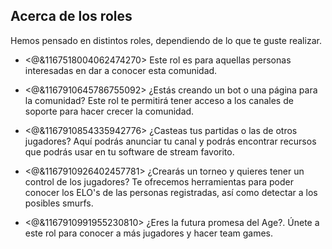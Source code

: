 ## Acerca de los roles

Hemos pensado en distintos roles, dependiendo de lo que te guste realizar.

- <@&1167518004062474270> Este rol es para aquellas personas interesadas en dar a conocer esta comunidad.

- <@&1167910645786755092> ¿Estás creando un bot o una página para la comunidad? Este rol te permitirá tener acceso a los canales de soporte para hacer crecer la comunidad.

- <@&1167910854335942776> ¿Casteas tus partidas o las de otros jugadores? Aquí podrás anunciar tu canal y podrás encontrar recursos que podrás usar en tu software de stream favorito.

- <@&1167910926402457781> ¿Crearás un torneo y quieres tener un control de los jugadores? Te ofrecemos herramientas para poder conocer los ELO's de las personas registradas, así como detectar a los posibles smurfs.

- <@&1167910991955230810> ¿Eres la futura promesa del Age?. Únete a este rol para conocer a más jugadores y hacer team games.